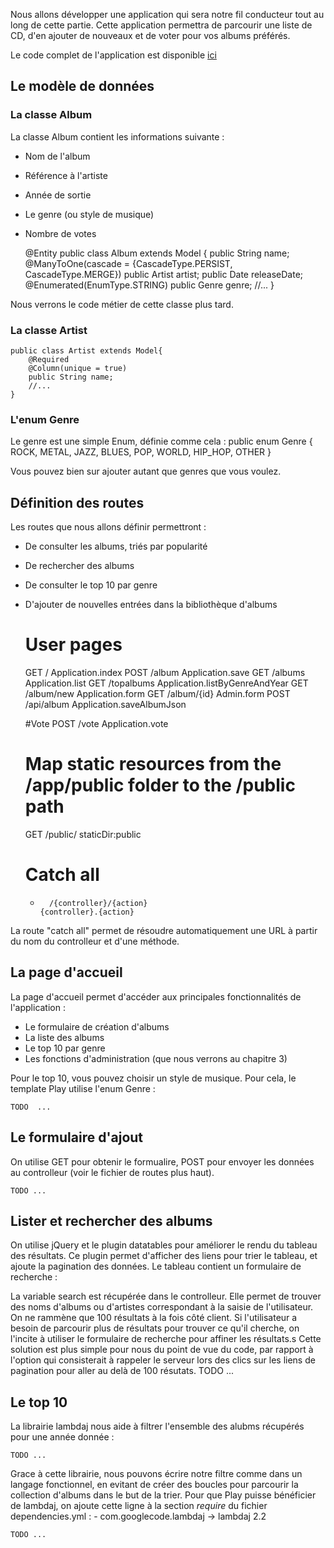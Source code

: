 ﻿Nous allons développer une application qui sera notre fil conducteur tout au long de cette partie.
Cette application permettra de parcourir une liste de CD, d'en ajouter de nouveaux et de voter pour vos albums préférés. 

Le code complet de l'application est disponible [ici](https://github.com/loicdescotte/vote4music)

## Le modèle de données

### La classe Album
La classe Album contient les informations suivante :
- Nom de l'album
- Référence à l'artiste
- Année de sortie
- Le genre (ou style de musique)
- Nombre de votes

	@Entity
	public class Album extends Model {
	public String name;
	@ManyToOne(cascade = {CascadeType.PERSIST, CascadeType.MERGE})
	public Artist artist;
	public Date releaseDate;
	@Enumerated(EnumType.STRING)
	public Genre genre;
	//...
	}

Nous verrons le code métier de cette classe plus tard.

### La classe Artist
	public class Artist extends Model{
		@Required
		@Column(unique = true)
		public String name;	
		//...
	}

### L'enum Genre

Le genre est une simple Enum, définie comme cela :
	public enum Genre {
		ROCK, METAL, JAZZ, BLUES, POP, WORLD, HIP_HOP, OTHER
	}

Vous pouvez bien sur ajouter autant que genres que vous voulez.

## Définition des routes
Les routes que nous allons définir permettront : 
- De consulter les albums, triés par popularité
- De rechercher des albums
- De consulter le top 10 par genre
- D'ajouter de nouvelles entrées dans la bibliothèque d'albums

	# User pages
	GET     /                                                       Application.index
	POST    /album                                                  Application.save
	GET     /albums                                                 Application.list
	GET     /topalbums                                              Application.listByGenreAndYear
	GET     /album/new                                              Application.form
	GET     /album/{id}                                             Admin.form
	POST	/api/album                                              Application.saveAlbumJson
	
	#Vote
	POST	/vote                                                   Application.vote

	# Map static resources from the /app/public folder to the /public path
	GET     /public/                                                staticDir:public

	# Catch all
	*       /{controller}/{action}                                  {controller}.{action}

La route "catch all" permet de résoudre automatiquement une URL à partir du nom du controlleur et d'une méthode.


## La page d'accueil

La page d'accueil permet d'accéder aux principales fonctionnalités de l'application :

- Le formulaire de création d'albums
- La liste des albums
- Le top 10 par genre
- Les fonctions d'administration (que nous verrons au chapitre 3)

Pour le top 10, vous pouvez choisir un style de musique. Pour cela, le template Play utilise l'enum Genre :

    TODO  ...

## Le formulaire d'ajout

On utilise GET pour obtenir le formualire, POST pour envoyer les données au controlleur (voir le fichier de routes plus haut).

    TODO ...

## Lister et rechercher des albums

On utilise jQuery et le plugin datatables pour améliorer le rendu du tableau des résultats. Ce plugin permet d'afficher des liens pour trier le tableau, et ajoute la pagination des données.
Le tableau contient un formulaire de recherche :

La variable search est récupérée dans le controlleur. Elle permet de trouver des noms d'albums ou d'artistes correspondant à la saisie de l'utilisateur.
On ne rammène que 100 résultats à la fois côté client. Si l'utilisateur a besoin de parcourir plus de résultats pour trouver ce qu'il cherche, on l'incite à utiliser le formulaire de recherche pour affiner les résultats.s
Cette solution est plus simple pour nous du point de vue du code, par rapport à l'option qui consisterait à rappeler le serveur lors des clics sur les liens de pagination pour aller au delà de 100 résutats.
    TODO ...

## Le top 10

La librairie lambdaj nous aide à filtrer l'ensemble des alubms récupérés pour une année donnée :

    TODO ...

Grace à cette librairie, nous pouvons écrire notre filtre comme dans un langage fonctionnel, en evitant de créer des boucles pour parcourir la collection d'albums dans le but de la trier.
Pour que Play puisse bénéficier de lambdaj, on ajoute cette ligne à la section _require_ du fichier dependencies.yml :
    - com.googlecode.lambdaj -> lambdaj 2.2

    TODO ...


